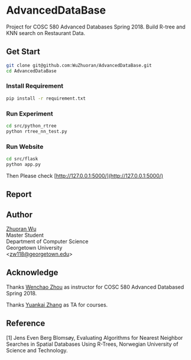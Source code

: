 # AdvancedDataBase
Project for COSC 580 Advanced Databases Spring 2018. Build R-tree and KNN search on Restaurant Data.

## Get Start

```bash
git clone git@github.com:WuZhuoran/AdvancedDataBase.git
cd AdvancedDataBase
```

### Install Requirement
```bash
pip install -r requirement.txt
```

### Run Experiment
```bash
cd src/python_rtree
python rtree_nn_test.py
```

### Run Website
```bash
cd src/flask
python app.py
```
Then Please check [http://127.0.0.1:5000/](http://127.0.0.1:5000/)

## Report

## Author

[Zhuoran Wu](@WuZhuoran)    
Master Student    
Department of Computer Science    
Georgetown University    
<[zw118@georgetown.edu](mailto:zw118@georgetown.edu)>

## Acknowledge

Thanks [Wenchao Zhou]() as instructor for COSC 580 Advanced Databased Spring 2018.

Thanks [Yuankai Zhang]() as TA for courses.

## Reference

[1] Jens Even Berg Blomsøy, Evaluating Algorithms for Nearest Neighbor Searches in Spatial Databases Using R-Trees, Norwegian University of Science and Technology.

